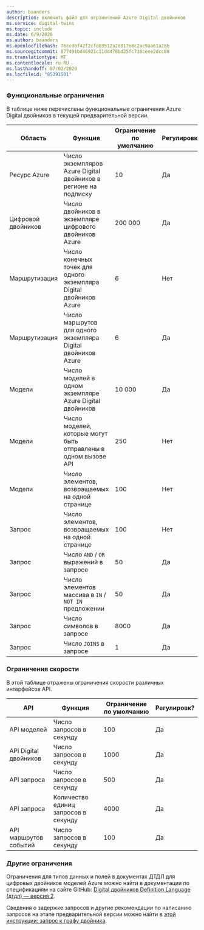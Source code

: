 ```yaml
---
author: baanders
description: включить файл для ограничений Azure Digital двойников
ms.service: digital-twins
ms.topic: include
ms.date: 6/9/2020
ms.author: baanders
ms.openlocfilehash: 76ccd6f42f2cfd83512a2e817e8c2ac9aa61a28b
ms.sourcegitcommit: 877491bd46921c11dd478bd25fc718ceee2dcc08
ms.translationtype: MT
ms.contentlocale: ru-RU
ms.lasthandoff: 07/02/2020
ms.locfileid: "85391501"
---
```

### <a name="functional-limits"></a>Функциональные ограничения

В таблице ниже перечислены функциональные ограничения Azure Digital двойников в текущей предварительной версии.

| Область | Функция | Ограничение по умолчанию | Регулировк? |
| --- | --- | --- | --- |
| Ресурс Azure | Число экземпляров Azure Digital двойников в регионе на подписку | 10 | Да |
| Цифровой двойников | Число двойников в экземпляре цифрового двойников Azure | 200 000 | Да |
| Маршрутизация | Число конечных точек для одного экземпляра Digital двойников Azure | 6 | Нет |
| Маршрутизация | Число маршрутов для одного экземпляра Digital двойников Azure | 6 | Да |
| Модели | Число моделей в одном экземпляре Azure Digital двойников | 10 000 | Да |
| Модели | Число моделей, которые могут быть отправлены в одном вызове API | 250 | Нет |
| Модели | Число элементов, возвращаемых на одной странице | 100 | Нет |
| Запрос | Число элементов, возвращаемых на одной странице | 100 | Нет |
| Запрос | Число `AND`  /  `OR` выражений в запросе | 50 | Да |
| Запрос | Число элементов массива в `IN`  /  `NOT IN` предложении | 50 | Да |
| Запрос | Число символов в запросе | 8000 | Да |
| Запрос | Число `JOINS` в запросе | 1 | Да |

### <a name="rate-limits"></a>Ограничения скорости

В этой таблице отражены ограничения скорости различных интерфейсов API.

| API | Функция | Ограничение по умолчанию | Регулировк? |
| --- | --- | --- | --- |
| API моделей | Число запросов в секунду | 100 | Да |
| API Digital двойников | Число запросов в секунду | 1000 | Да |
| API запроса | Число запросов в секунду | 500 | Да |
| API запроса | Количество единиц запросов в секунду | 4000 | Да |
| API маршрутов событий | Число запросов в секунду | 100 | Да |

### <a name="other-limits"></a>Другие ограничения

Ограничения для типов данных и полей в документах ДТДЛ для цифровых двойников моделей Azure можно найти в документации по спецификациям на сайте GitHub: [Digital двойников Definition Language (дтдл) — версия 2](https://github.com/Azure/opendigitaltwins-dtdl/blob/master/DTDL/v2/dtdlv2.md).
 
Сведения о задержке запросов и другие рекомендации по написанию запросов на этапе предварительной версии можно найти в [этой инструкции: запрос к графу двойника](../articles/digital-twins/how-to-query-graph.md).